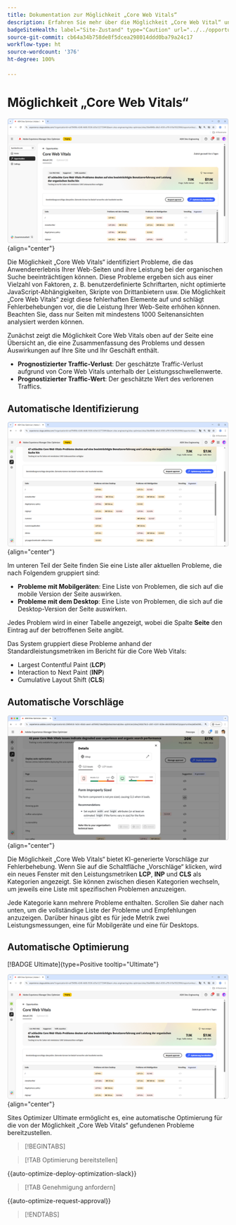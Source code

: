 ```yaml
---
title: Dokumentation zur Möglichkeit „Core Web Vitals“
description: Erfahren Sie mehr über die Möglichkeit „Core Web Vital“ und darüber, wie Sie sie zur Verbesserung der Traffic-Akquise nutzen können.
badgeSiteHealth: label="Site-Zustand" type="Caution" url="../../opportunity-types/site-health.md" tooltip="Site-Zustand"
source-git-commit: cb64a34b758de8f5dcea298014ddd0ba79a24c17
workflow-type: ht
source-wordcount: '376'
ht-degree: 100%

---
```



# Möglichkeit „Core Web Vitals“

![Möglichkeit „Core Web Vitals“](./assets/core-web-vitals/hero.png){align="center"}

Die Möglichkeit „Core Web Vitals“ identifiziert Probleme, die das Anwendererlebnis Ihrer Web-Seiten und ihre Leistung bei der organischen Suche beeinträchtigen können. Diese Probleme ergeben sich aus einer Vielzahl von Faktoren, z. B. benutzerdefinierte Schriftarten, nicht optimierte JavaScript-Abhängigkeiten, Skripte von Drittanbietern usw. Die Möglichkeit „Core Web Vitals“ zeigt diese fehlerhaften Elemente auf und schlägt Fehlerbehebungen vor, die die Leistung Ihrer Web-Seite erhöhen können. Beachten Sie, dass nur Seiten mit mindestens 1000 Seitenansichten analysiert werden können.

Zunächst zeigt die Möglichkeit Core Web Vitals oben auf der Seite eine Übersicht an, die eine Zusammenfassung des Problems und dessen Auswirkungen auf Ihre Site und Ihr Geschäft enthält.

* **Prognostizierter Traffic-Verlust**: Der geschätzte Traffic-Verlust aufgrund von Core Web Vitals unterhalb der Leistungsschwellenwerte.
* **Prognostizierter Traffic-Wert**: Der geschätzte Wert des verlorenen Traffics.

## Automatische Identifizierung

![Automatisches Identifizieren von Core Web Vitals](./assets/core-web-vitals/auto-identify.png){align="center"}

Im unteren Teil der Seite finden Sie eine Liste aller aktuellen Probleme, die nach Folgendem gruppiert sind:

* **Probleme mit Mobilgeräten**: Eine Liste von Problemen, die sich auf die mobile Version der Seite auswirken.
* **Probleme mit dem Desktop**: Eine Liste von Problemen, die sich auf die Desktop-Version der Seite auswirken.

Jedes Problem wird in einer Tabelle angezeigt, wobei die Spalte **Seite** den Eintrag auf der betroffenen Seite angibt.

Das System gruppiert diese Probleme anhand der Standardleistungsmetriken im Bericht für die Core Web Vitals:

* Largest Contentful Paint (**LCP**)
* Interaction to Next Paint (**INP**)
* Cumulative Layout Shift (**CLS**)

## Automatische Vorschläge

![Automatische Vorschläge der Möglichkeit „Core Web Vitals“](./assets/core-web-vitals/auto-suggest.png){align="center"}

Die Möglichkeit „Core Web Vitals“ bietet KI-generierte Vorschläge zur Fehlerbehebung. Wenn Sie auf die Schaltfläche „Vorschläge“ klicken, wird ein neues Fenster mit den Leistungsmetriken **LCP**, **INP** und **CLS** als Kategorien angezeigt. Sie können zwischen diesen Kategorien wechseln, um jeweils eine Liste mit spezifischen Problemen anzuzeigen.

Jede Kategorie kann mehrere Probleme enthalten. Scrollen Sie daher nach unten, um die vollständige Liste der Probleme und Empfehlungen anzuzeigen.  Darüber hinaus gibt es für jede Metrik zwei Leistungsmessungen, eine für Mobilgeräte und eine für Desktops.

## Automatische Optimierung

[!BADGE Ultimate]{type=Positive tooltip="Ultimate"}

![Automatisches Optimieren der Möglichkeit „Core Web Vitals“](./assets/core-web-vitals/auto-optimize.png){align="center"}

Sites Optimizer Ultimate ermöglicht es, eine automatische Optimierung für die von der Möglichkeit „Core Web Vitals“ gefundenen Probleme bereitzustellen. <!--- TBD-need more in-depth and opportunity specific information here. What does the auto-optimization do?-->

>[!BEGINTABS]

>[!TAB Optimierung bereitstellen]

{{auto-optimize-deploy-optimization-slack}}

>[!TAB Genehmigung anfordern]

{{auto-optimize-request-approval}}

>[!ENDTABS]

